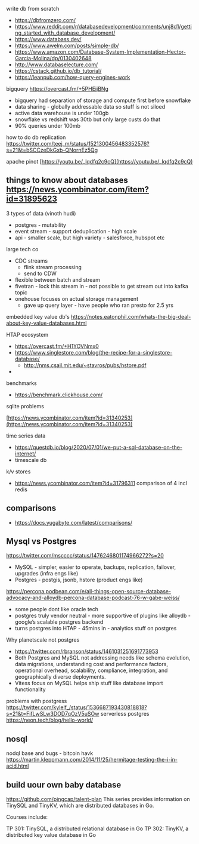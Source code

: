 write db from scratch
- https://dbfromzero.com/
- https://www.reddit.com/r/databasedevelopment/comments/unj8d1/getting_started_with_database_development/
- https://www.databass.dev/
- https://www.awelm.com/posts/simple-db/
- https://www.amazon.com/Database-System-Implementation-Hector-Garcia-Molina/dp/0130402648
- http://www.databaselecture.com/
- https://cstack.github.io/db_tutorial/
- https://leanpub.com/how-query-engines-work

bigquery https://overcast.fm/+5PHEijBNg 
- bigquery had separation of storage and compute first before snowflake
- data sharing - globally addressable data so stuff is not siloed
- active data warehouse is under 100gb
- snowflake vs redshift was 30tb but only large custs do that
- 90% queries under 100mb

how to do db replication https://twitter.com/teej_m/status/1521300456483352576?s=21&t=bSCCzeDkGxb-QNornEz5Qg

apache pinot [https://youtu.be/_lqdfq2c9cQ](https://youtu.be/_lqdfq2c9cQ)

things to know about databases https://news.ycombinator.com/item?id=31895623
- 


3 types of data (vinoth hudi)
- postgres - mutability
- event stream - support deduplication - high scale
- api - smaller scale, but high variety - salesforce, hubspot etc


large tech co
- CDC streams 
	- flink stream processing
	- send to CDW
- flexible between batch and stream
- fivetran - lock this stream in - not possible to get stream out into kafka topic
- onehouse focuses on actual storage management
	- gave up query layer - have people who ran presto for 2.5 yrs



embedded key value db's
https://notes.eatonphil.com/whats-the-big-deal-about-key-value-databases.html


HTAP ecosystem
- https://overcast.fm/+H1YOVNmx0
- https://www.singlestore.com/blog/the-recipe-for-a-singlestore-database/
	- http://nms.csail.mit.edu/~stavros/pubs/hstore.pdf
- 


benchmarks
- https://benchmark.clickhouse.com/


sqlite problems

[https://news.ycombinator.com/item?id=31340253](https://news.ycombinator.com/item?id=31340253)


time series data
- https://questdb.io/blog/2020/07/01/we-put-a-sql-database-on-the-internet/
- timescale db


k/v stores 
- https://news.ycombinator.com/item?id=31796311 comparison of 4 incl redis


## comparisons
- https://docs.yugabyte.com/latest/comparisons/


## Mysql vs Postgres
https://twitter.com/mscccc/status/1476246801174966272?s=20
- MySQL - simpler, easier to operate, backups, replication, failover, upgrades (infra engs like)
- Postgres - postgis, jsonb, hstore (product engs like)

https://percona.podbean.com/e/all-things-open-source-database-advocacy-and-alloydb-percona-database-podcast-76-w-gabe-weiss/
- some people dont like oracle tech
- postgres truly vendor neutral  - more supportive of plugins like alloydb - google’s scalable postgres backend
-  turns postgres into HTAP - 45mins in - analytics stuff on postgres

Why planetscale not postgres
- https://twitter.com/rbranson/status/1461031251691773953
- Both Postgres and MySQL not addressing needs like schema evolution, data migrations, understanding cost and performance factors, operational overhead, scalability, compliance, integration, and geographically diverse deployments.
- Vitess focus on MySQL helps ship stuff like database import functionality

problems with postgress
https://twitter.com/kylelf_/status/1536687193430818818?s=21&t=FifLwSLw3DOD7qOzV5uSOw
serverless postgres https://neon.tech/blog/hello-world/


## nosql

nodql base and bugs - bitcoin havk https://martin.kleppmann.com/2014/11/25/hermitage-testing-the-i-in-acid.html


## build uour own baby database

https://github.com/pingcap/talent-plan
This series provides information on TinySQL and TinyKV, which are distributed databases in Go.

Courses include:

TP 301: TinySQL, a distributed relational database in Go
TP 302: TinyKV, a distributed key value database in Go